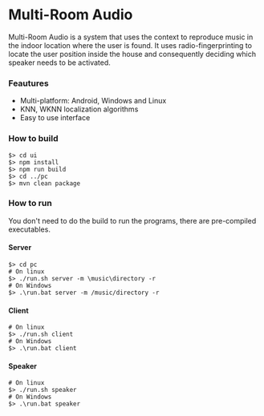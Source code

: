 # Multi-Room Audio
Multi-Room Audio is a system that uses the context to reproduce music in the indoor location where the user is found. It uses radio-fingerprinting to locate the user position inside the house and consequently deciding which speaker needs to be activated.

### Feautures
* Multi-platform: Android, Windows and Linux
* KNN, WKNN localization algorithms
* Easy to use interface


### How to build
````
$> cd ui
$> npm install
$> npm run build
$> cd ../pc
$> mvn clean package
````

### How to run
You don't need to do the build to run the programs, there are pre-compiled executables.
#### Server
````
$> cd pc
# On linux
$> ./run.sh server -m \music\directory -r
# On Windows
$> .\run.bat server -m /music/directory -r
````

#### Client
````
# On linux
$> ./run.sh client
# On Windows
$> .\run.bat client
````

#### Speaker
````
# On linux
$> ./run.sh speaker
# On Windows
$> .\run.bat speaker
````